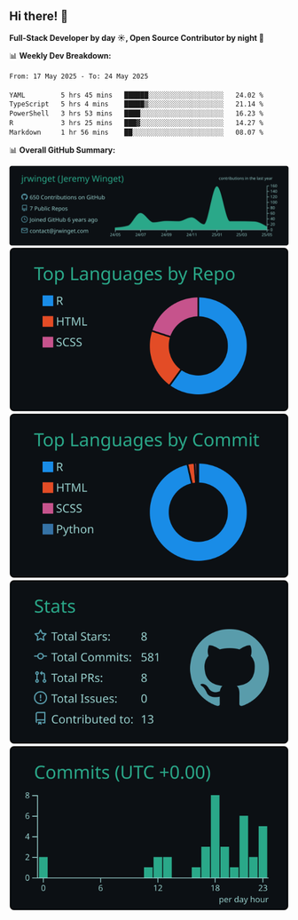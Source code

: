 ## Hi there! 👋

**Full-Stack Developer by day ☀️, Open Source Contributor by night 🌙**

📊 **Weekly Dev Breakdown:**
<!--START_SECTION:waka-->

```txt
From: 17 May 2025 - To: 24 May 2025

YAML         5 hrs 45 mins   ██████░░░░░░░░░░░░░░░░░░░   24.02 %
TypeScript   5 hrs 4 mins    █████▒░░░░░░░░░░░░░░░░░░░   21.14 %
PowerShell   3 hrs 53 mins   ████░░░░░░░░░░░░░░░░░░░░░   16.23 %
R            3 hrs 25 mins   ███▓░░░░░░░░░░░░░░░░░░░░░   14.27 %
Markdown     1 hr 56 mins    ██░░░░░░░░░░░░░░░░░░░░░░░   08.07 %
```

<!--END_SECTION:waka-->

📊 **Overall GitHub Summary:**

[![](https://raw.githubusercontent.com/jrwinget/jrwinget/main/profile-summary-card-output/gotham/0-profile-details.svg)](https://github.com/vn7n24fzkq/github-profile-summary-cards)
[![](https://raw.githubusercontent.com/jrwinget/jrwinget/main/profile-summary-card-output/gotham/1-repos-per-language.svg)](https://github.com/vn7n24fzkq/github-profile-summary-cards) [![](https://raw.githubusercontent.com/jrwinget/jrwinget/main/profile-summary-card-output/gotham/2-most-commit-language.svg)](https://github.com/vn7n24fzkq/github-profile-summary-cards)
[![](https://raw.githubusercontent.com/jrwinget/jrwinget/main/profile-summary-card-output/gotham/3-stats.svg)](https://github.com/vn7n24fzkq/github-profile-summary-cards) [![](https://raw.githubusercontent.com/jrwinget/jrwinget/main/profile-summary-card-output/gotham/4-productive-time.svg)](https://github.com/vn7n24fzkq/github-profile-summary-cards)
